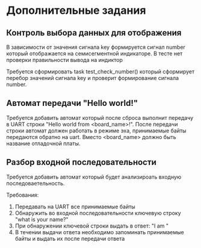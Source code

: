 # Дополнительные задания

## Контроль выбора данных для отображения 

В зависимости от значения сигнала key формируется сигнал number который отображается на семисегментной индикаторе. В тесте нет проверки правильности вывода на индиктор

Требуется сформировать task test_check_number() который сформирует перебор значений сигнала key и проверит формирование сигнала number. 


## Автомат передачи "Hello world!"

Требуется добавить автомат который после сброса выполнит передачу в UART строки "Hello world from <board_name>!". После передачи строки автомат должен работать в режиме эха, принимаемые байты передаются обратно на uart. Вместо <board_name> должно быть название отладочной платы.


## Разбор входной последовательности

Требуется добавить автомат который будет анализироать входную последоваетельность. 

Требования:
1. Передавать на UART все принимаемые байты
2. Обнаружить во входной последовательности ключевую строку "what is your name?"
3. При обнаружении ключевой строки выдать в ответ: "I am <board name>"
4. В течении выдачи ответа необходимо запоминать принимаемые байты и выдать их после передачи ответа

